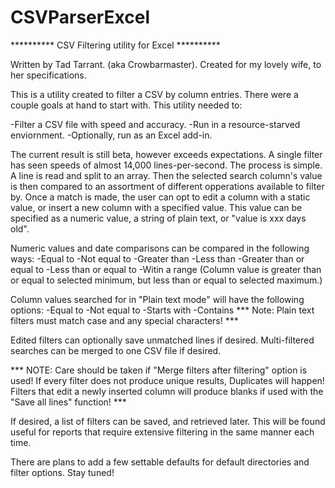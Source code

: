 # CSVParserExcel

********** CSV Filtering utility for Excel **********

Written by Tad Tarrant. (aka Crowbarmaster).
Created for my lovely wife, to her specifications.

This is a utility created to filter a CSV by column
entries. There were a couple goals at hand to start
with. This utility needed to:

  -Filter a CSV file with speed and accuracy.
  -Run in a resource-starved enviornment.
  -Optionally, run as an Excel add-in.
 
The current result is still beta, however exceeds
expectations. A single filter has seen speeds of 
almost 14,000 lines-per-second. The process is simple.
A line is read and split to an array. Then the selected
search column's value is then compared to an assortment 
of different opperations available to filter by. Once a
match is made, the user can opt to edit a column with a
static value, or insert a new column with a specified 
value. This value can be specified as a numeric value,
a string of plain text, or "value is xxx days old". 

Numeric values and date comparisons can be compared in
the following ways:
  -Equal to
  -Not equal to
  -Greater than
  -Less than
  -Greater than or equal to
  -Less than or equal to
  -Witin a range (Column value is greater than or equal
  to selected minimum, but less than or equal to selected
  maximum.)

Column values searched for in "Plain text mode" will have
the following options:
  -Equal to
  -Not equal to 
  -Starts with
  -Contains
  *** Note: Plain text filters must match case and any 
  special characters! ***
  
Edited filters can optionally save unmatched
lines if desired. Multi-filtered searches can be merged
to one CSV file if desired. 

*** NOTE: Care should be taken if "Merge filters after
filtering" option is used! If every filter does not 
produce unique results, Duplicates will happen! 
Filters that edit a newly inserted column will produce 
blanks if used with the "Save all lines" function! ***

If desired, a list of filters can be saved, and retrieved
later. This will be found useful for reports that require
extensive filtering in the same manner each time.

There are plans to add a few settable defaults for default
directories and filter options. Stay tuned!
